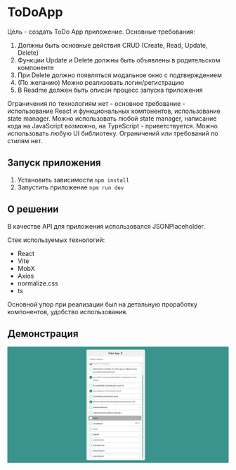 # ToDoApp

Цель - создать ToDo App приложение.
Основные требования:
1. Должны быть основные действия CRUD (Create, Read, Update, Delete)
2. Функции Update и Delete должны быть объявлены в родительском компоненте
3. При Delete должно появляться модальное окно с подтверждением
4. (По желанию) Можно реализовать логин/регистрацию
5. В Readme должен быть описан процесс запуска приложения
   
Ограничения по технологиям нет - основное требование - использование React и функциональных компонентов, использование state manager. Можно использовать любой state manager, написание кода на JavaScript возможно, на TypeScript - приветствуется. Можно использовать любую UI библиотеку. Ограничений или требований по стилям нет.

## Запуск приложения
1. Установить зависимости `npm install`
2. Запустить приложение `npm run dev`

## О решении
В качестве API для приложения использовался JSONPlaceholder.

Стек используемых технологий:
- React
- Vite
- MobX
- Axios
- normalize.css
- ts

Основной упор при реализации был на детальную проработку компонентов, удобство использования.

## Демонстрация
<img src="./readme_images/screen.png" alt="">